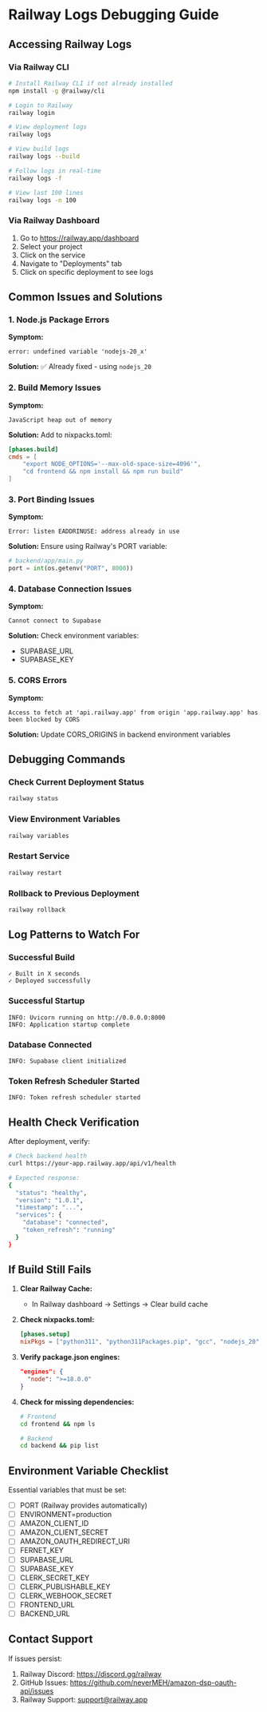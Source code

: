 # Railway Logs Debugging Guide

## Accessing Railway Logs

### Via Railway CLI
```bash
# Install Railway CLI if not already installed
npm install -g @railway/cli

# Login to Railway
railway login

# View deployment logs
railway logs

# View build logs
railway logs --build

# Follow logs in real-time
railway logs -f

# View last 100 lines
railway logs -n 100
```

### Via Railway Dashboard
1. Go to https://railway.app/dashboard
2. Select your project
3. Click on the service
4. Navigate to "Deployments" tab
5. Click on specific deployment to see logs

## Common Issues and Solutions

### 1. Node.js Package Errors
**Symptom:**
```
error: undefined variable 'nodejs-20_x'
```

**Solution:** ✅ Already fixed - using `nodejs_20`

### 2. Build Memory Issues
**Symptom:**
```
JavaScript heap out of memory
```

**Solution:**
Add to nixpacks.toml:
```toml
[phases.build]
cmds = [
    "export NODE_OPTIONS='--max-old-space-size=4096'",
    "cd frontend && npm install && npm run build"
]
```

### 3. Port Binding Issues
**Symptom:**
```
Error: listen EADDRINUSE: address already in use
```

**Solution:**
Ensure using Railway's PORT variable:
```python
# backend/app/main.py
port = int(os.getenv("PORT", 8000))
```

### 4. Database Connection Issues
**Symptom:**
```
Cannot connect to Supabase
```

**Solution:**
Check environment variables:
- SUPABASE_URL
- SUPABASE_KEY

### 5. CORS Errors
**Symptom:**
```
Access to fetch at 'api.railway.app' from origin 'app.railway.app' has been blocked by CORS
```

**Solution:**
Update CORS_ORIGINS in backend environment variables

## Debugging Commands

### Check Current Deployment Status
```bash
railway status
```

### View Environment Variables
```bash
railway variables
```

### Restart Service
```bash
railway restart
```

### Rollback to Previous Deployment
```bash
railway rollback
```

## Log Patterns to Watch For

### Successful Build
```
✓ Built in X seconds
✓ Deployed successfully
```

### Successful Startup
```
INFO: Uvicorn running on http://0.0.0.0:8000
INFO: Application startup complete
```

### Database Connected
```
INFO: Supabase client initialized
```

### Token Refresh Scheduler Started
```
INFO: Token refresh scheduler started
```

## Health Check Verification

After deployment, verify:
```bash
# Check backend health
curl https://your-app.railway.app/api/v1/health

# Expected response:
{
  "status": "healthy",
  "version": "1.0.1",
  "timestamp": "...",
  "services": {
    "database": "connected",
    "token_refresh": "running"
  }
}
```

## If Build Still Fails

1. **Clear Railway Cache:**
   - In Railway dashboard → Settings → Clear build cache

2. **Check nixpacks.toml:**
   ```toml
   [phases.setup]
   nixPkgs = ["python311", "python311Packages.pip", "gcc", "nodejs_20"]
   ```

3. **Verify package.json engines:**
   ```json
   "engines": {
     "node": ">=18.0.0"
   }
   ```

4. **Check for missing dependencies:**
   ```bash
   # Frontend
   cd frontend && npm ls

   # Backend
   cd backend && pip list
   ```

## Environment Variable Checklist

Essential variables that must be set:
- [ ] PORT (Railway provides automatically)
- [ ] ENVIRONMENT=production
- [ ] AMAZON_CLIENT_ID
- [ ] AMAZON_CLIENT_SECRET
- [ ] AMAZON_OAUTH_REDIRECT_URI
- [ ] FERNET_KEY
- [ ] SUPABASE_URL
- [ ] SUPABASE_KEY
- [ ] CLERK_SECRET_KEY
- [ ] CLERK_PUBLISHABLE_KEY
- [ ] CLERK_WEBHOOK_SECRET
- [ ] FRONTEND_URL
- [ ] BACKEND_URL

## Contact Support

If issues persist:
1. Railway Discord: https://discord.gg/railway
2. GitHub Issues: https://github.com/neverMEH/amazon-dsp-oauth-api/issues
3. Railway Support: support@railway.app